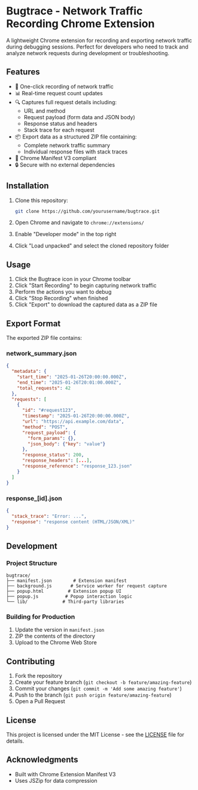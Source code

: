 # Bugtrace - Network Traffic Recording Chrome Extension

A lightweight Chrome extension for recording and exporting network traffic during debugging sessions. Perfect for developers who need to track and analyze network requests during development or troubleshooting.

## Features

- 🔴 One-click recording of network traffic
- 📊 Real-time request count updates
- 🔍 Captures full request details including:
  - URL and method
  - Request payload (form data and JSON body)
  - Response status and headers
  - Stack trace for each request
- 📦 Export data as a structured ZIP file containing:
  - Complete network traffic summary
  - Individual response files with stack traces
- 🎯 Chrome Manifest V3 compliant
- 🔒 Secure with no external dependencies

## Installation

1. Clone this repository:
   ```bash
   git clone https://github.com/yourusername/bugtrace.git
   ```

2. Open Chrome and navigate to `chrome://extensions/`

3. Enable "Developer mode" in the top right

4. Click "Load unpacked" and select the cloned repository folder

## Usage

1. Click the Bugtrace icon in your Chrome toolbar
2. Click "Start Recording" to begin capturing network traffic
3. Perform the actions you want to debug
4. Click "Stop Recording" when finished
5. Click "Export" to download the captured data as a ZIP file

## Export Format

The exported ZIP file contains:

### network_summary.json
```json
{
  "metadata": {
    "start_time": "2025-01-26T20:00:00.000Z",
    "end_time": "2025-01-26T20:01:00.000Z",
    "total_requests": 42
  },
  "requests": [
    {
      "id": "#request123",
      "timestamp": "2025-01-26T20:00:00.000Z",
      "url": "https://api.example.com/data",
      "method": "POST",
      "request_payload": {
        "form_params": {},
        "json_body": {"key": "value"}
      },
      "response_status": 200,
      "response_headers": [...],
      "response_reference": "response_123.json"
    }
  ]
}
```

### response_[id].json
```json
{
  "stack_trace": "Error: ...",
  "response": "response content (HTML/JSON/XML)"
}
```

## Development

### Project Structure
```
bugtrace/
├── manifest.json        # Extension manifest
├── background.js       # Service worker for request capture
├── popup.html         # Extension popup UI
├── popup.js          # Popup interaction logic
└── lib/             # Third-party libraries
```

### Building for Production

1. Update the version in `manifest.json`
2. ZIP the contents of the directory
3. Upload to the Chrome Web Store

## Contributing

1. Fork the repository
2. Create your feature branch (`git checkout -b feature/amazing-feature`)
3. Commit your changes (`git commit -m 'Add some amazing feature'`)
4. Push to the branch (`git push origin feature/amazing-feature`)
5. Open a Pull Request

## License

This project is licensed under the MIT License - see the [LICENSE](LICENSE) file for details.

## Acknowledgments

- Built with Chrome Extension Manifest V3
- Uses JSZip for data compression
